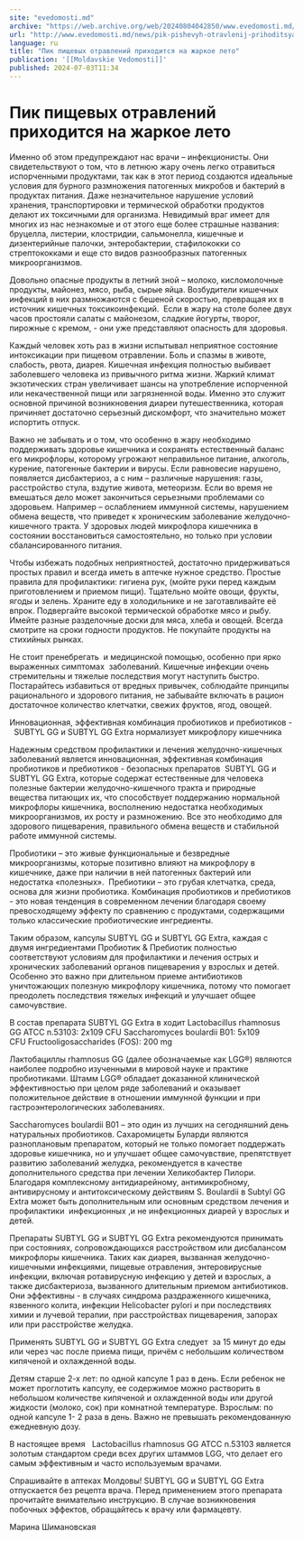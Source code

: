 ```yaml
---
site: "evedomosti.md"
archive: "https://web.archive.org/web/20240804042850/www.evedomosti.md/news/pik-pishevyh-otravlenij-prihoditsya-na-zharkoe-leto"
url: "http://www.evedomosti.md/news/pik-pishevyh-otravlenij-prihoditsya-na-zharkoe-leto"
language: ru
title: "Пик пищевых отравлений приходится на жаркое лето"
publication: '[[Moldavskie Vedomosti]]'
published: 2024-07-03T11:34
---
```


# Пик пищевых отравлений приходится на жаркое лето

Именно об этом предупреждают нас врачи – инфекционисты. Они свидетельствуют о том, что в летнюю жару очень легко отравиться испорченными продуктами, так как в этот период создаются идеальные условия для бурного размножения патогенных микробов и бактерий в продуктах питания. Даже незначительное нарушение условий хранения, транспортировки и термической обработки продуктов делают их токсичными для организма. Невидимый враг имеет для многих из нас незнакомые и от этого еще более страшные названия: бруцелла, листерии, клостридии, сальмонелла, кишечные и дизентерийные палочки, энтеробактерии, стафилококки со стрептококками и еще сто видов разнообразных патогенных микроорганизмов.

Довольно опасные продукты в летний зной – молоко, кисломолочные продукты, майонез, мясо, рыба, сырые яйца. Возбудители кишечных инфекций в них размножаются с бешеной скоростью, превращая их в источник кишечных токсикоинфекций.  Если в жару на столе более двух часов простояли салаты с майонезом, сладкие йогурты, творог, пирожные с кремом, - они уже представляют опасность для здоровья.

Каждый человек хоть раз в жизни испытывал неприятное состояние интоксикации при пищевом отравлении. Боль и спазмы в животе, слабость, рвота, диарея. Кишечная инфекция полностью выбивает заболевшего человека из привычного ритма жизни. Жаркий климат экзотических стран увеличивает шансы на употребление испорченной или некачественной пищи или загрязненной воды. Именно это служит основной причиной возникновения диареи путешественника, которая причиняет достаточно серьезный дискомфорт, что значительно может испортить отпуск.

Важно не забывать и о том, что особенно в жару необходимо поддерживать здоровье кишечника и сохранять естественный баланс его микрофлоры, которому угрожают неправильное питание, алкоголь, курение, патогенные бактерии и вирусы. Если равновесие нарушено, появляется дисбактериоз, а с ним – различные нарушения: газы, расстройство стула, вздутие живота, метеоризм. Если во время не вмешаться дело может закончиться серьезными проблемами со здоровьем. Например – ослаблением иммунной системы, нарушением обмена веществ, что приведет к хроническим заболевание желудочно-кишечного тракта. У здоровых людей микрофлора кишечника в состоянии восстановиться самостоятельно, но только при условии сбалансированного питания.

Чтобы избежать подобных неприятностей, достаточно придерживаться простых правил и всегда иметь в аптечке нужное средство. Простые правила для профилактики: гигиена рук, (мойте руки перед каждым приготовлением и приемом пищи). Тщательно мойте овощи, фрукты, ягоды и зелень. Храните еду в холодильнике и не заготавливайте её впрок. Подвергайте высокой термической обработке мясо и рыбу. Имейте разные разделочные доски для мяса, хлеба и овощей. Всегда смотрите на сроки годности продуктов. Не покупайте продукты на стихийных рынках.

Не стоит пренебрегать  и медицинской помощью, особенно при ярко выраженных симптомах  заболеваний. Кишечные инфекции очень стремительны и тяжелые последствия могут наступить быстро. Постарайтесь избавиться от вредных привычек, соблюдайте принципы рационального и здорового питания, не забывайте включать в рацион достаточное количество клетчатки, свежих фруктов, ягод, овощей.

Инновационная, эффективная комбинация пробиотиков и пребиотиков -  SUBTYL GG и SUBTYL GG Extra нормализует микрофлору кишечника

Надежным средством профилактики и лечения желудочно-кишечных заболеваний является инновационная, эффективная комбинация пробиотиков и пребиотиков - безопасных препаратов  SUBTYL GG и SUBTYL GG Extra, которые содержат естественные для человека полезные бактерии желудочно-кишечного тракта и природные вещества питающих их, что способствует поддержанию нормальной микрофлоры кишечника, восполнению недостатка необходимых микроорганизмов, их росту и размножению. Все это необходимо для здорового пищеварения, правильного обмена веществ и стабильной работе иммунной системы.

Пробиотики – это живые функциональные и безвредные микроорганизмы, которые позитивно влияют на микрофлору в кишечнике, даже при наличии в ней патогенных бактерий или недостатка «полезных».  Пребиотики – это грубая клетчатка, среда, основа для жизни пробиотика. Комбинация пробиотиков и пребиотиков - это новая тенденция в современном лечении благодаря своему превосходящему эффекту по сравнению с продуктами, содержащими только классические пробиотические ингредиенты.

Таким образом, капсулы SUBTYL GG и SUBTYL GG Extra, каждая с двумя ингредиентами Пробиотик & Пребиотик полностью соответствуют условиям для профилактики и лечения острых и хронических заболеваний органов пищеварения у взрослых и детей.  Особенно это важно при длительном приеме антибиотиков уничтожающих полезную микрофлору кишечника, потому что помогает преодолеть последствия тяжелых инфекций и улучшает общее самочувствие.

В состав препарата SUBTYL GG Extra в ходит Lactobacillus rhamnosus GG ATCC n.53103: 2x109 CFU Saccharomyces boulardii B01: 5x109 CFU Fructooligosaccharides (FOS): 200 mg

Лактобациллы rhamnosus GG (далее обозначаемые как LGG®) являются наиболее подробно изученными в мировой науке и практике пробиотиками. Штамм LGG® обладает доказанной клинической эффективностью при целом ряде заболеваний и оказывает положительное действие в отношении иммунной функции и при гастроэнтерологических заболеваниях.

Saccharomyces boulardii B01 – это один из лучших на сегодняшний день натуральных пробиотиков. Сахаромицеты Буларди являются разноплановым препаратом, который не только помогает поддержать здоровье кишечника, но и улучшает общее самочувствие, препятствует развитию заболеваний желудка, рекомендуется в качестве дополнительного средства при лечении Хеликобактер Пилори. Благодаря комплексному антидиарейному, антимикробному, антивирусному и антитоксическому действиям S. Boulardii в Subtyl GG Extra может быть дополнительным или основным средством лечения и профилактики  инфекционных ,и не инфекционных диарей у взрослых и детей.

Препараты SUBTYL GG и SUBTYL GG Extra рекомендуются принимать при состояниях, сопровождающихся расстройством или дисбалансом микрофлоры кишечника. Таких как диарея, вызванная желудочно-кишечными инфекциями, пищевые отравления, энтеровирусные инфекции, включая ротавирусную инфекцию у детей и взрослых, а также дисбактериоза, вызванного длительным приемом антибиотиков. Они эффективны - в случаях синдрома раздраженного кишечника, язвенного колита, инфекции Helicobacter pylori и при последствиях химии и лучевой терапии, при расстройствах пищеварения, запорах или при расстройстве желудка.

Применять SUBTYL GG и SUBTYL GG Extra следует  за 15 минут до еды или через час после приема пищи, причём с небольшим количеством кипяченой и охлажденной воды.

Детям старше 2-х лет: по одной капсуле 1 раз в день. Если ребенок не может проглотить капсулу, ее содержимое можно растворить в небольшом количестве кипяченой и охлажденной воды или другой жидкости (молоко, сок) при комнатной температуре. Взрослым: по одной капсуле 1- 2 раза в день. Важно не превышать рекомендованную ежедневную дозу.

В настоящее время   Lactobacillus rhamnosus GG ATCC n.53103 является золотым стандартом среди всех других штаммов LGG, что делает его самым эффективным и часто используемым врачами.

Спрашивайте в аптеках Молдовы! SUBTYL GG и SUBTYL GG Extra отпускается без рецепта врача. Перед применением этого препарата прочитайте внимательно инструкцию. В случае возникновения побочных эффектов, обращайтесь к врачу или фармацевту.

Марина Шимановская